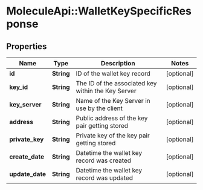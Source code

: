 # MoleculeApi::WalletKeySpecificResponse

## Properties
Name | Type | Description | Notes
------------ | ------------- | ------------- | -------------
**id** | **String** | ID of the wallet key record | [optional] 
**key_id** | **String** | The ID of the associated key within the Key Server | [optional] 
**key_server** | **String** | Name of the Key Server in use by the client | [optional] 
**address** | **String** | Public address of the key pair getting stored | [optional] 
**private_key** | **String** | Private key of the key pair getting stored | [optional] 
**create_date** | **String** | Datetime the wallet key record was created | [optional] 
**update_date** | **String** | Datetime the wallet key record was updated | [optional] 


